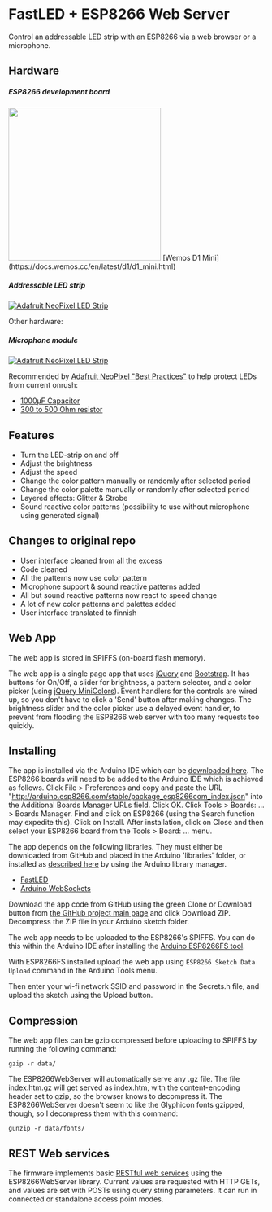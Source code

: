 FastLED + ESP8266 Web Server
=========

Control an addressable LED strip with an ESP8266 via a web browser or a microphone.

Hardware
--------

##### ESP8266 development board

<img src="https://docs.wemos.cc/en/latest/_images/d1_mini_v3.1.0_1_16x16.jpg" width="300px">
[Wemos D1 Mini](https://docs.wemos.cc/en/latest/d1/d1_mini.html)

##### Addressable LED strip

[![Adafruit NeoPixel LED Strip](https://cdn-shop.adafruit.com/1200x900/1138-00.jpg)](https://www.adafruit.com/product/1138)

Other hardware:

##### Microphone module

[![Adafruit NeoPixel LED Strip](https://www.waveshare.com/media/catalog/product/cache/1/image/800x800/9df78eab33525d08d6e5fb8d27136e95/s/o/sound-sensor-1.jpg)](https://www.waveshare.com/sound-sensor.htm)

Recommended by [Adafruit NeoPixel "Best Practices"](https://learn.adafruit.com/adafruit-neopixel-uberguide/best-practices) to help protect LEDs from current onrush:
* [1000µF Capacitor](http://www.digikey.com/product-detail/en/panasonic-electronic-components/ECA-1EM102/P5156-ND/245015)
* [300 to 500 Ohm resistor](https://www.digikey.com/product-detail/en/stackpole-electronics-inc/CF14JT470R/CF14JT470RCT-ND/1830342)

Features
--------
* Turn the LED-strip on and off
* Adjust the brightness
* Adjust the speed
* Change the color pattern manually or randomly after selected period
* Change the color palette manually or randomly after selected period
* Layered effects: Glitter & Strobe
* Sound reactive color patterns (possibility to use without microphone using generated signal)

Changes to original repo
-------------------------
* User interface cleaned from all the excess
* Code cleaned
* All the patterns now use color pattern
* Microphone support & sound reactive patterns added
* All but sound reactive patterns now react to speed change
* A lot of new color patterns and palettes added
* User interface translated to finnish

Web App
--------

The web app is stored in SPIFFS (on-board flash memory).

The web app is a single page app that uses [jQuery](https://jquery.com) and [Bootstrap](http://getbootstrap.com).  It has buttons for On/Off, a slider for brightness, a pattern selector, and a color picker (using [jQuery MiniColors](http://labs.abeautifulsite.net/jquery-minicolors)).  Event handlers for the controls are wired up, so you don't have to click a 'Send' button after making changes.  The brightness slider and the color picker use a delayed event handler, to prevent from flooding the ESP8266 web server with too many requests too quickly.

Installing
-----------
The app is installed via the Arduino IDE which can be [downloaded here](https://www.arduino.cc/en/main/software). The ESP8266 boards will need to be added to the Arduino IDE which is achieved as follows. Click File > Preferences and copy and paste the URL "http://arduino.esp8266.com/stable/package_esp8266com_index.json" into the Additional Boards Manager URLs field. Click OK. Click Tools > Boards: ... > Boards Manager. Find and click on ESP8266 (using the Search function may expedite this). Click on Install. After installation, click on Close and then select your ESP8266 board from the Tools > Board: ... menu.

The app depends on the following libraries. They must either be downloaded from GitHub and placed in the Arduino 'libraries' folder, or installed as [described here](https://www.arduino.cc/en/Guide/Libraries) by using the Arduino library manager.

* [FastLED](https://github.com/FastLED/FastLED)
* [Arduino WebSockets](https://github.com/Links2004/arduinoWebSockets)

Download the app code from GitHub using the green Clone or Download button from [the GitHub project main page](https://github.com/jasoncoon/esp8266-fastled-webserver) and click Download ZIP. Decompress the ZIP file in your Arduino sketch folder.

The web app needs to be uploaded to the ESP8266's SPIFFS.  You can do this within the Arduino IDE after installing the [Arduino ESP8266FS tool](http://esp8266.github.io/Arduino/versions/2.3.0/doc/filesystem.html#uploading-files-to-file-system).

With ESP8266FS installed upload the web app using `ESP8266 Sketch Data Upload` command in the Arduino Tools menu.

Then enter your wi-fi network SSID and password in the Secrets.h file, and upload the sketch using the Upload button.

Compression
-----------

The web app files can be gzip compressed before uploading to SPIFFS by running the following command:

`gzip -r data/`

The ESP8266WebServer will automatically serve any .gz file.  The file index.htm.gz will get served as index.htm, with the content-encoding header set to gzip, so the browser knows to decompress it.  The ESP8266WebServer doesn't seem to like the Glyphicon fonts gzipped, though, so I decompress them with this command:

`gunzip -r data/fonts/`

REST Web services
-----------------

The firmware implements basic [RESTful web services](https://en.wikipedia.org/wiki/Representational_state_transfer) using the ESP8266WebServer library.  Current values are requested with HTTP GETs, and values are set with POSTs using query string parameters.  It can run in connected or standalone access point modes.
